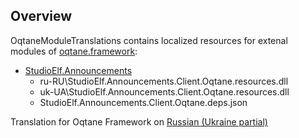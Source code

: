## Overview

OqtaneModuleTranslations contains localized resources for extenal modules of [oqtane.framework](https://github.com/oqtane/oqtane.framework):

- [StudioElf.Announcements](https://www.studio-elf.net/oqtane/announcements)
	- ru-RU\StudioElf.Announcements.Client.Oqtane.resources.dll
	- uk-UA\StudioElf.Announcements.Client.Oqtane.resources.dll
	- StudioElf.Announcements.Client.Oqtane.deps.json

Translation for Oqtane Framework on [Russian (Ukraine partial)](https://github.com/InfDev/oqtane.translations)